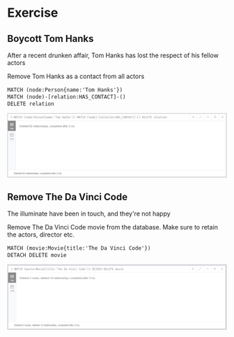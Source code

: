 # Exercise

## Boycott Tom Hanks

After a recent drunken affair, Tom Hanks has lost the respect of his fellow actors

Remove Tom Hanks as a contact from all actors

```
MATCH (node:Person{name:'Tom Hanks'})
MATCH (node)-[relation:HAS_CONTACT]-()
DELETE relation
```

![Exercise](img/Exercise8.png)

## Remove The Da Vinci Code

The illuminate have been in touch, and they're not happy

Remove The Da Vinci Code movie from the database. Make sure to retain the actors, director etc.

```
MATCH (movie:Movie{title:'The Da Vinci Code'})
DETACH DELETE movie
```

![Exercise](img/Exercise9.png)
